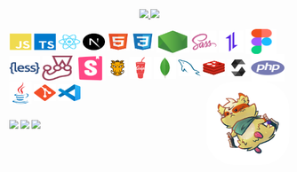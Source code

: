 <div align="center">
  <a href="https://beacons.ai/wusley">
    <img height="150em" src="https://github-readme-stats.vercel.app/api?username=wusley&hide=stars,contribs&show_icons=true&theme=dark&include_all_commits=true&count_private=true"/>
    <img height="150em" src="https://github-readme-stats.vercel.app/api/top-langs/?username=Wusley&layout=compact&langs_count=6&theme=dark&hide=Objective-C,Shell,EJS"/>
  </a>
</div>
<br/>
<div style="display: inline_block">
  <img align="center" alt="Wesley JS" height="30" width="40" src="https://raw.githubusercontent.com/devicons/devicon/master/icons/javascript/javascript-plain.svg">
  <img align="center" alt="Wesley TS" height="30" width="40" src="https://raw.githubusercontent.com/devicons/devicon/master/icons/typescript/typescript-plain.svg">
  <img align="center" alt="Wesley React" height="30" width="40" src="https://raw.githubusercontent.com/devicons/devicon/master/icons/react/react-original.svg">
  <img align="center" alt="Wesley React" height="30" width="40" src="https://raw.githubusercontent.com/devicons/devicon/master/icons/nextjs/nextjs-original.svg">
  <img align="center" alt="Wesley HTML" height="30" width="40" src="https://raw.githubusercontent.com/devicons/devicon/master/icons/html5/html5-original.svg">
  <img align="center" alt="Wesley CSS" height="30" width="40" src="https://raw.githubusercontent.com/devicons/devicon/master/icons/css3/css3-original.svg">
  <img align="center" alt="Wesley NodeJS" height="40" width="60" src="https://raw.githubusercontent.com/devicons/devicon/master/icons/nodejs/nodejs-original.svg">
  <img align="center" alt="Wesley Sass" height="40" width="45" src="https://raw.githubusercontent.com/devicons/devicon/master/icons/sass/sass-original.svg">
  <img align="center" alt="Wesley Sass" height="40" width="45" src="https://raw.githubusercontent.com/devicons/devicon/master/icons/axios/axios-plain.svg">
  <img align="center" alt="Wesley Less" height="45" width="55" src="https://raw.githubusercontent.com/devicons/devicon/master/icons/figma/figma-original.svg">
  <img align="center" alt="Wesley Less" height="45" width="55" src="https://raw.githubusercontent.com/devicons/devicon/master/icons/less/less-plain-wordmark.svg">
  <img align="center" alt="Wesley Less" height="45" width="55" src="https://raw.githubusercontent.com/devicons/devicon/master/icons/jest/jest-plain.svg">
  <img align="center" alt="Wesley Less" height="45" width="55" src="https://raw.githubusercontent.com/devicons/devicon/master/icons/storybook/storybook-original.svg">
  
  <img align="center" alt="Wesley Grunt" height="30" width="35" src="https://raw.githubusercontent.com/devicons/devicon/master/icons/grunt/grunt-original.svg">
  <img align="center" alt="Wesley Gulp" height="40" width="40" src="https://raw.githubusercontent.com/devicons/devicon/master/icons/gulp/gulp-plain.svg">
  
  <img align="center" alt="Wesley MongoDB" height="40" width="40" src="https://raw.githubusercontent.com/devicons/devicon/master/icons/mongodb/mongodb-original.svg">
  <img align="center" alt="Wesley MySQL" height="30" width="40" src="https://raw.githubusercontent.com/devicons/devicon/master/icons/mysql/mysql-original.svg">
  <img align="center" alt="Wesley Redis" height="30" width="40" src="https://raw.githubusercontent.com/devicons/devicon/master/icons/redis/redis-original.svg">
  
  <img align="center" alt="Wesley Solidity" height="30" width="40" src="https://raw.githubusercontent.com/devicons/devicon/master/icons/solidity/solidity-original.svg">
  <img align="center" alt="Wesley PHP" height="50" width="60" src="https://raw.githubusercontent.com/devicons/devicon/master/icons/php/php-plain.svg">
  <img align="center" alt="Wesley Java" height="40" width="40" src="https://raw.githubusercontent.com/devicons/devicon/master/icons/java/java-original.svg">
  
  <img align="center" alt="Wesley Git" height="30" width="40" src="https://raw.githubusercontent.com/devicons/devicon/master/icons/git/git-original.svg">
  <img align="center" alt="Wesley VSCode" height="30" width="40" src="https://raw.githubusercontent.com/devicons/devicon/master/icons/vscode/vscode-original.svg">
  <img align="right" alt="Wesley Pic" height="150" style="border-radius:50px;" src="thumb.png?raw=true&width=676&height=676">
</div>
  
##
 
<div>
  <a href="https://www.linkedin.com/in/wusley" target="_blank"><img src="https://img.shields.io/badge/-LinkedIn-%230077B5?style=for-the-badge&logo=linkedin&logoColor=white" target="_blank"></a> 
  <a href="https://twitter.com/_wusley" target="_blank"><img src="https://img.shields.io/badge/Twitter-1DA1F2?style=for-the-badge&logo=twitter&logoColor=white" target="_blank"></a>
  <a href="https://github.com/Wusley" target="_blank"><img src="https://img.shields.io/badge/GitHub-100000?style=for-the-badge&logo=github&logoColor=white" target="_blank"></a>
 </div>

